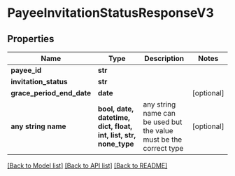 # PayeeInvitationStatusResponseV3


## Properties
Name | Type | Description | Notes
------------ | ------------- | ------------- | -------------
**payee_id** | **str** |  | 
**invitation_status** | **str** |  | 
**grace_period_end_date** | **date** |  | [optional] 
**any string name** | **bool, date, datetime, dict, float, int, list, str, none_type** | any string name can be used but the value must be the correct type | [optional]

[[Back to Model list]](../README.md#documentation-for-models) [[Back to API list]](../README.md#documentation-for-api-endpoints) [[Back to README]](../README.md)


